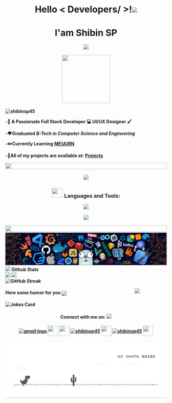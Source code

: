 <h1 align="center"><b> Hello < Developers/ >!</b><img src = "https://raw.githubusercontent.com/MartinHeinz/MartinHeinz/master/wave.gif" width = 30px> </h1> </h1>
<h1 align="center"><b>I'am Shibin SP </h1>
<p align="center">
<img src="https://readme-typing-svg.herokuapp.com?font=JetBrains+Mono&color=cyan&size=25&center=true&vCenter=true&width=600&height=100&lines=Full+Stack+Developer;Computer+Science+Engineer;UI/UX+Designer;AI+Enthusiast;Active+Learner/Researcher;Love+to+learn+new+things..<3">

<!--🖼️OCTOCAT-->
<p align="center">
<img src="https://media.giphy.com/media/IP7sarl7C5lSFCw9rG/giphy.gif"  width="150px" height="150px"> 
</p>
<p align="left"> <img src="https://komarev.com/ghpvc/?username=shibinsp45" alt="shibinsp45" 
 
</p>
  
-💬 A Passionate Full Stack Developer 💻 UI/UX Designer 🖌️

-:heart:Graduated  *B-Tech in  Computer Science and  Engineering* 

-:pencil2:Currently Learning [**ME(A)RN**](https://github.com/shibinsp45/ME-A-RN)

-:pushpin:All of my projects are available at: [Projects ](http://lnkiy.in/Repositories) 
<!--📏LINE-->
<img src="https://i.imgur.com/dBaSKWF.gif" height="20" width="100%"> 
<p align='center'>
<img src = "https://media0.giphy.com/media/KDDpcKigbfFpnejZs6/giphy.gif?cid=ecf05e47oy6f4zjs8g1qoiystc56cu7r9tb8a1fe76e05oty&rid=giphy.gif"  width = 300 px>

<h3 align="center"><img src="https://media2.giphy.com/media/QssGEmpkyEOhBCb7e1/giphy.gif?cid=ecf05e47a0n3gi1bfqntqmob8g9aid1oyj2wr3ds3mg700bl&rid=giphy.gif" height="30" width ="35"> Languages and Tools:</h3>
<p align="center">
  <a href="https://skillicons.dev">
    <img src="https://skillicons.dev/icons?i=,mongodb,express,angular,react,nodejs,html,css,js," />
  </a>
</p>

<p align="center">
  <a href="https://skillicons.dev">
    <img src="https://skillicons.dev/icons?i=androidstudio,figma,ts,tailwind,bootstrap,firebase,gcp,py,materialui,postman,stackoverflow,codepen" />
  </a>
</p>
<!--📏LINE-->
<img src="https://i.imgur.com/dBaSKWF.gif" height="20" width="100%">
<img  src ="https://github.com/shibinsp45/shibinsp45/blob/master/header_.png"

<img src="https://media.giphy.com/media/iY8CRBdQXODJSCERIr/giphy.gif" width="40"><b> Github Stats </b>
<br>
![](https://github-readme-stats.vercel.app/api/top-langs/?username=shibinsp45&theme=blue-green&hide_border=false&include_all_commits=false&count_private=false&layout=compact)
![](https://github-readme-stats.vercel.app/api?username=shibinsp45&theme=blue-green&hide_border=false&include_all_commits=false&count_private=false)<br/>
![GitHub Streak](https://streak-stats.demolab.com/?user=shibinsp45&theme=github-green-purple)
</p>
<img align="right" src="https://c.tenor.com/SOVMSXmWB1kAAAAi/tony-star-jumping.gif" width="100">
<h4> Here some humor for you <img align ='center' src='https://media2.giphy.com/media/UQDSBzfyiBKvgFcSTw/giphy.gif?cid=ecf05e47p3cd513axbek3f56ti3jzizq8hincw20jauyyfyw&rid=giphy.gif' width = '32px'></h4>



![Jokes Card](https://readme-jokes.vercel.app/api?theme=radical)
<h4 align="center" >Connect with me on: <img src='https://raw.githubusercontent.com/ShahriarShafin/ShahriarShafin/main/Assets/handshake.gif' width="60px"> </h4>
<p align="center">
<p align="center">
<h5 align="center">
<a href="mailto:shibinsp45@gmail.com" target="_blank"><img align="center"  src="https://raw.githubusercontent.com/maurodesouza/profile-readme-generator/master/src/assets/icons/social/gmail/default.svg" width="40" height="30" alt="gmail logo"  />
<a href="https://www.twitter.com/shibinsp45" target="_blank" rel="noreferrer"><img  align="center"src="https://raw.githubusercontent.com/danielcranney/readme-generator/main/public/icons/socials/twitter.svg" width="32" height="32" /></a>
<a href="https://www.linkedin.com/in/shibinsp45/" target="_blank" rel="noreferrer"><img align="center" src="https://raw.githubusercontent.com/danielcranney/readme-generator/main/public/icons/socials/linkedin.svg" width="32" height="32" /></a>
<a href="https://instagram.com/shibinsp45" target="blank"><img align="center" src="https://raw.githubusercontent.com/rahuldkjain/github-profile-readme-generator/master/src/images/icons/Social/instagram.svg" alt="shibinsp45" height="30" width="40" /></a>
 <a href="https://www.behance.com/shibinsp45" target="_blank" rel="noreferrer"><img align="center" src="https://raw.githubusercontent.com/danielcranney/readme-generator/main/public/icons/socials/behance.svg" width="32" height="32" /></a>
  </a>
<a href="https://dribbble.com/shibinsp45" target="blank"><img align="center" src="https://raw.githubusercontent.com/rahuldkjain/github-profile-readme-generator/master/src/images/icons/Social/dribbble.svg" alt="shibinsp45" height="30" width="40" /></a>
<a href="https://www.facebook.com/shibinsp45" target="_blank" rel="noreferrer"><img align="center" src="https://raw.githubusercontent.com/danielcranney/readme-generator/main/public/icons/socials/facebook.svg" width="32" height="32" /></a>
 

</h5>

  ![Dino](https://raw.githubusercontent.com/arjunMee/arjunMee/master/dino.gif?token=AQWYXGQBQLHFPDHPO7E2UOLAUYRTI)
